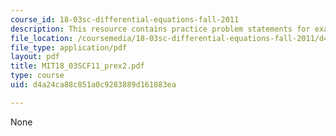 ```yaml
---
course_id: 18-03sc-differential-equations-fall-2011
description: This resource contains practice problem statements for exam 2.
file_location: /coursemedia/18-03sc-differential-equations-fall-2011/d4a24ca88c851a0c9283889d161883ea_MIT18_03SCF11_prex2.pdf
file_type: application/pdf
layout: pdf
title: MIT18_03SCF11_prex2.pdf
type: course
uid: d4a24ca88c851a0c9283889d161883ea

---
```

None
